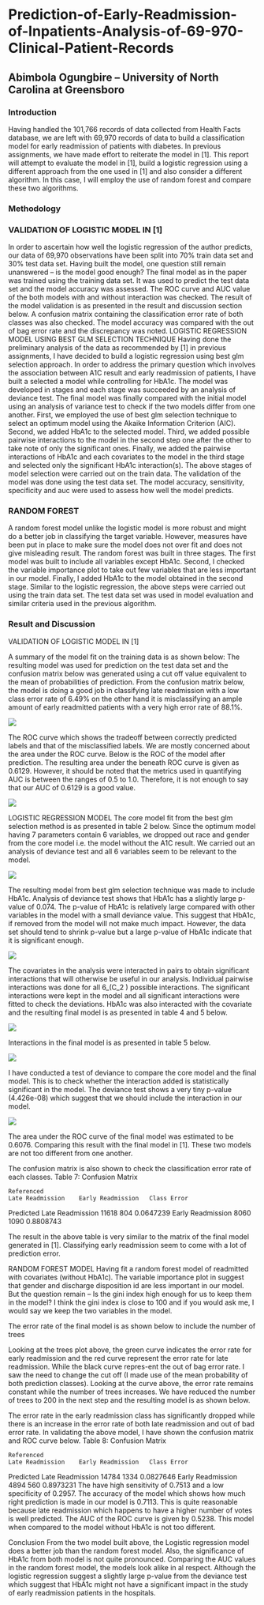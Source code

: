 # Prediction-of-Early-Readmission-of-Inpatients-Analysis-of-69-970-Clinical-Patient-Records

## Abimbola Ogungbire – University of North Carolina at Greensboro

### Introduction

Having handled the 101,766 records of data collected from Health Facts database, we are left with 69,970 records of data to build a classification model for early readmission of patients with diabetes. In previous assignments, we have made effort to reiterate the model in [1]. This report will attempt to evaluate the model in [1], build a logistic regression using a different approach from the one used in [1] and also consider a different algorithm. In this case, I will employ the use of random forest and compare these two algorithms.

### Methodology

### VALIDATION OF LOGISTIC MODEL IN [1]

In order to ascertain how well the logistic regression of the author predicts, our data of 69,970 observations have been split into 70% train data set and 30% test data set. Having built the model, one question still remain unanswered – is the model good enough? 
The final model as in the paper was trained using the training data set. It was used to predict the test data set and the model accuracy was assessed. The ROC curve and AUC value of the both models with and without interaction was checked. The result of the model validation is as presented in the result and discussion section below.
A confusion matrix containing the classification error rate of both classes was also checked. The model accuracy was compared with the out of bag error rate and the discrepancy was noted.
LOGISTIC REGRESSION MODEL USING BEST GLM SELECTION TECHNIQUE
Having done the preliminary analysis of the data as recommended by [1] in previous assignments, I have decided to build a logistic regression using best glm selection approach. 
In order to address the primary question which involves the association between A1C result and early readmission of patients, I have built a selected a model while controlling for HbA1c.
The model was developed in stages and each stage was succeeded by an analysis of deviance test. The final model was finally compared with the initial model using an analysis of variance test to check if the two models differ from one another.
First, we employed the use of best glm selection technique to select an optimum model using the Akaike Information Criterion (AIC). Second, we added HbA1c to the selected model. Third, we added possible pairwise interactions to the model in the second step one after the other to take note of only the significant ones. Finally, we added the pairwise interactions of HbA1c and each covariates to the model in the third stage and selected only the significant HbA1c interaction(s).
The above stages of model selection were carried out on the train data. The validation of the model was done using the test data set. The model accuracy, sensitivity, specificity and auc were used to assess how well the model predicts.

### RANDOM FOREST

A random forest model unlike the logistic model is more robust and might do a better job in classifying the target variable. However, measures have been put in place to make sure the model does not over fit and does not give misleading result.
The random forest was built in three stages. The first model was built to include all variables except HbA1c. Second, I checked the variable importance plot to take out few variables that are less important in our model. Finally, I added HbA1c to the model obtained in the second stage.
Similar to the logistic regression, the above steps were carried out using the train data set. The test data set was used in model evaluation and similar criteria used in the previous algorithm.

### Result and Discussion

VALIDATION OF LOGISTIC MODEL IN [1]

A summary of the model fit on the training data is as shown below:
The resulting model was used for prediction on the test data set and the confusion matrix below was generated using a cut off value equivalent to the mean of probabilities of prediction.
From the confusion matrix below, the model is doing a good job in classifying late readmission with a low class error rate of 6.49% on the other hand it is misclassifying an ample amount of early readmitted patients with a very high error rate of 88.1%.

![](table1.PNG)


The ROC curve which shows the tradeoff between correctly predicted labels and that of the misclassified labels. We are mostly concerned about the area under the ROC curve. Below is the ROC of the model after prediction. The resulting area under the beneath ROC curve is given as 0.6129. However, it should be noted that the metrics used in quantifying AUC is between the ranges of 0.5 to 1.0. Therefore, it is not enough to say that our AUC of 0.6129 is a good value.
 
 ![](fig1.PNG)


LOGISTIC REGRESSION MODEL
The core model fit from the best glm selection method is as presented in table 2 below. Since the optimum model having 7 parameters contain 6 variables, we dropped out race and gender from the core model i.e. the model without the A1C result. We carried out an analysis of deviance test and all 6 variables seem to be relevant to the model. 

![](table2.PNG)

The resulting model from best glm selection technique was made to include HbA1c. Analysis of deviance test shows that HbA1c has a slightly large p-value of 0.074. The p-value of HbA1c is relatively large compared with other variables in the model with a small deviance value. This suggest that HbA1c, if removed from the model will not make much impact. However, the data set should tend to shrink p-value but a large p-value of HbA1c indicate that it is significant enough.

![](table3.PNG)

The covariates in the analysis were interacted in pairs to obtain significant interactions that will otherwise be useful in our analysis. Individual pairwise interactions was done for all 6_(C_2 )  possible interactions. The significant interactions were kept in the model and all significant interactions were fitted to check the deviations. HbA1c was also interacted with the covariate and the resulting final model is as presented in table 4 and 5 below.

![](table4.PNG)

Interactions in the final model is as presented in table 5 below.

![](table5.PNG)

I have conducted a test of deviance to compare the core model and the final model. This is to check whether the interaction added is statistically significant in the model. The deviance test shows a very tiny p-value (4.426e-08) which suggest that we should include the interaction in our model.

![](table6.PNG)

The area under the ROC curve of the final model was estimated to be 0.6076. Comparing this result with the final model in [1]. These two models are not too different from one another.
 
The confusion matrix is also shown to check the classification error rate of each classes.
Table 7: Confusion Matrix

	Referenced
	Late Readmission	Early Readmission	Class Error


Predicted	Late Readmission	11618
	804
	0.0647239
	Early Readmission	8060
	1090
	0.8808743

The result in the above table is very similar to the matrix of the final model generated in [1].    Classifying early readmission seem to come with a lot of prediction error.


RANDOM FOREST MODEL
Having fit a random forest model of readmitted with covariates (without HbA1c). The variable importance plot in suggest that gender and discharge disposition id are less important in our model. But the question remain – Is the gini index high enough for us to keep them in the           model? I think the gini index is close to 100 and if you would ask me, I would say we keep the two variables in the model.
 

The error rate of the final model is as shown below to include the number of trees
 
Looking at the trees plot above, the green curve indicates the error rate for early readmission and the red curve represent the error rate for late readmission. While the black curve repres-ent the out of bag error rate. 
I saw the need to change the cut off (I made use of the mean probability of both prediction classes). Looking at the curve above, the error rate remains constant while the number of trees increases. We have reduced the number of trees to 200 in the next step and the resulting model is as shown below.
 

The error rate in the early readmission class has significantly dropped while there is an increase in the error rate of both late readmission and out of bad error rate.
In validating the above model, I have shown the confusion matrix and ROC curve below.
Table 8: Confusion Matrix

	Referenced
	Late Readmission	Early Readmission	Class Error


Predicted	Late Readmission	14784
	1334
	0.0827646
	Early Readmission	4894
	560
	0.8973231
The have high sensitivity of 0.7513 and a low specificity of 0.2957. The accuracy of the model which shows how much right prediction is made in our model is 0.7113. This is quite reasonable because late readmission which happens to have a higher number of votes is well predicted.
The AUC of the ROC curve is given by 0.5238. This model when compared to the model without HbA1c is not too different.
 
Conclusion
From the two model built above, the Logistic regression model does a better job than the random forest model. Also, the significance of HbA1c from both model is not quite pronounced. Comparing the AUC values in the random forest model, the models look alike in al respect. 
Although the logistic regression suggest a slightly large p-value from the deviance test which suggest that HbA1c might not have a significant impact in the study of early readmission patients in the hospitals. 
